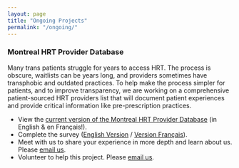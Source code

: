 ```yaml
---
layout: page
title: "Ongoing Projects"
permalink: "/ongoing/"
---
```


### Montreal HRT Provider Database
Many trans patients struggle for years to access HRT. The process is obscure, waitlists can be years long, and  providers sometimes have transphobic and outdated practices. To help make the process simpler for patients, and to improve transparency, we are working on a comprehensive patient-sourced HRT providers list that will document patient experiences and provide critical information like pre-prescription practices.

- View the [current version of the Montreal HRT Provider Database](https://www.notion.so/Montreal-HRT-Project-Landing-Page-a810c700ea5a42b4842e70904224f25b) (in English & en Français!).
- Complete the survey ([English Version](https://docs.google.com/forms/d/e/1FAIpQLSehs2T8go-Od06pqdrHiz-mZp9HLIr7ag55DNgOh07PvQO0pQ/viewform) / [Version Français](https://docs.google.com/forms/d/e/1FAIpQLSc_1jSH4fMX7F6LKzMNVXEABRKp95M42BMJ7emeK6vsx9Hssw/viewform)).
- Meet with us to share your experience in more depth and learn about us. Please [email us](mailto:{{site.email}}).
- Volunteer to help this project. Please [email us](mailto:{{site.email}}).

